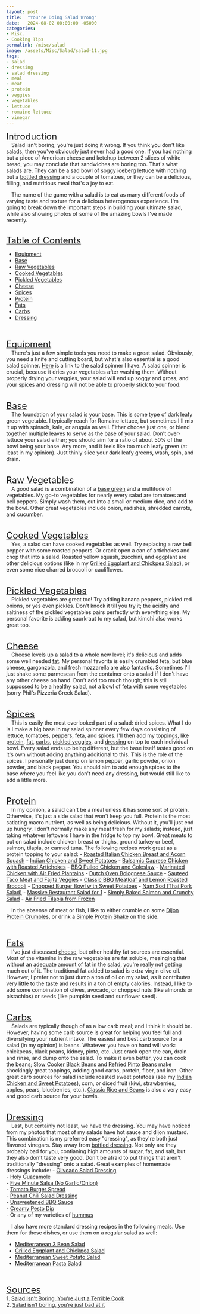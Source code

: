 ```yaml
---
layout: post
title:  "You're Doing Salad Wrong"
date:   2024-08-02 00:00:00 -05000
categories: 
- Misc.
- Cooking Tips
permalink: /misc/salad
image: /assets/Misc/Salad/salad-11.jpg
tags: 
- salad
- dressing
- salad dressing
- meal
- meat
- protein
- veggies
- vegetables
- lettuce
- romaine lettuce
- vinegar
---
```

<u><font size="+2">Introduction</font></u><br>
&emsp;Salad isn't boring; you're just doing it wrong.  If you think you don't like salads, then you've obviously just never had a good one.  If you had nothing but a piece of American cheese and ketchup between 2 slices of white bread, you may conclude that sandwiches are boring too.  That's what salads are.  They can be a sad bowl of soggy iceberg lettuce with nothing but a <a href="/misc/fake-healthy-foods#salad-dressing">bottled dressing</a> and a couple of tomatoes, or they can be a delicious, filling, and nutritious meal that's a joy to eat.  

&emsp;The name of the game with a salad is to eat as many different foods of varying taste and texture for a delicious heterogenous experience.  I'm going to break down the important steps in building your ultimate salad, while also showing photos of some of the amazing bowls I've made recently.

<br><u><font size="+2">Table of Contents</font></u><br>
* <a rel="" target="" href="#equipment">Equipment</a><br>
* <a rel="" target="" href="#base">Base</a><br>
* <a rel="" target="" href="#raw">Raw Vegetables</a><br>
* <a rel="" target="" href="#cooked">Cooked Vegetables</a><br>
* <a rel="" target="" href="#pickled">Pickled Vegetables</a><br>
* <a rel="" target="" href="#cheese">Cheese</a><br>
* <a rel="" target="" href="#spices">Spices</a><br>
* <a rel="" target="" href="#protein">Protein</a><br>
* <a rel="" target="" href="#fat">Fats</a><br>
* <a rel="" target="" href="#carbs">Carbs</a><br>
* <a rel="" target="" href="#dressing">Dressing</a><br>

<center><img src="/assets/Misc/Salad/salad-1.jpg" alt="" class="larger-image"></center><br>
<div id="equipment"></div>
<br><u><font size="+2">Equipment</font></u><br>
&emsp;There's just a few simple tools you need to make a great salad.  Obviously, you need a knife and cutting board, but what's also essential is a good salad spinner.  <a href="https://www.amazon.com/gp/product/B00004OCKR/ref=ppx_yo_dt_b_search_asin_title?ie=UTF8&psc=1">Here</a> is a link to the salad spinner I have.  A salad spinner is crucial, because it dries your vegetables after washing them.  Without properly drying your veggies, your salad will end up soggy and gross, and your spices and dressing will not be able to properly stick to your food.

<center><img src="/assets/Misc/Salad/salad-2.jpg" alt="" class="larger-image"></center><br>
<div id="base"></div>
<br><u><font size="+2">Base</font></u><br>
&emsp;The foundation of your salad is your base.  This is some type of dark leafy green vegetable.  I typically reach for Romaine lettuce, but sometimes I'll mix it up with spinach, kale, or arugula as well.  Either choose just one, or blend together multiple leaves to serve as the base of your salad.  Don't over-lettuce your salad either; you should aim for a ratio of about 50% of the bowl being your base.  Any more, and it feels like too much leafy green (at least in my opinion).  Just thinly slice your dark leafy greens, wash, spin, and drain.

<center><img src="/assets/Misc/Salad/salad-3.jpg" alt="" class="larger-image"></center><br>
<div id="raw"></div>
<br><u><font size="+2">Raw Vegetables</font></u><br>
&emsp;A good salad is a combination of a <a rel="" target="" href="#base">base green</a> and a multitude of vegetables.  My go-to vegetables for nearly every salad are tomatoes and bell peppers.  Simply wash them, cut into a small or medium dice, and add to the bowl.  Other great vegetables include onion, radishes, shredded carrots, and cucumber.

<center><img src="/assets/Misc/Salad/salad-4.jpg" alt="" class="larger-image"></center><br>
<div id="cooked"></div>
<br><u><font size="+2">Cooked Vegetables</font></u><br>
&emsp;Yes, a salad can have cooked vegetables as well.  Try replacing a raw bell pepper with some roasted peppers.  Or crack open a can of artichokes and chop that into a salad.  Roasted yellow squash, zucchini, and eggplant are other delicious options (like in my <a href="/recipes/eggplant-salad">Grilled Eggplant and Chickpea Salad</a>), or even some nice charred broccoli or cauliflower.

<center><img src="/assets/Misc/Salad/salad-5.jpg" alt="" class="larger-image"></center><br>
<div id="pickled"></div>
<br><u><font size="+2">Pickled Vegetables</font></u><br>
&emsp;Pickled vegetables are great too!  Try adding banana peppers, pickled red onions, or yes even pickles.  Don't knock it till you try it; the acidity and saltiness of the pickled vegetables pairs perfectly with everything else.  My personal favorite is adding saurkraut to my salad, but kimchi also works great too.

<center><img src="/assets/Misc/Salad/salad-6.jpg" alt="" class="larger-image"></center><br>
<div id="cheese"></div>
<br><u><font size="+2">Cheese</font></u><br>
&emsp;Cheese levels up a salad to a whole new level; it's delicious and adds some well needed <a rel="" target="" href="#fat">fat</a>.  My personal favorite is easily crumbled feta, but blue cheese, gargonzola, and fresh mozzarella are also fantastic.  Sometimes I'll just shake some parmesean from the container onto a salad if I don't have any other cheese on hand.  Don't add too much though; this is still suppossed to be a healthy salad, not a bowl of feta with some vegetables (sorry Phil's Pizzeria Greek Salad).

<center><img src="/assets/Misc/Salad/salad-7.jpg" alt="" class="larger-image"></center><br>
<div id="spices"></div>
<br><u><font size="+2">Spices</font></u><br>
&emsp;This is easily the most overlooked part of a salad: dried spices.  What I do is I make a big base in my salad spinner every few days consisting of lettuce, tomatoes, peppers, feta, and spices.  I'll then add my toppings, like <a rel="" target="" href="#protein">protein</a>, <a rel="" target="" href="#fat">fat</a>, <a rel="" target="" href="#carbs">carbs</a>, <a rel="" target="" href="#pickled">pickled veggies</a>, and <a rel="" target="" href="#dressing">dressing</a> on top to each individual bowl.  Every salad ends up being different, but the base itself tastes good on it's own without adding anything additional to this.  This is the role of the spices.  I personally just dump on lemon pepper, garlic powder, onion powder, and black pepper.  You should aim to add enough spices to the base where you feel like you don't need any dressing, but would still like to add a little more.

<center><img src="/assets/Misc/Salad/salad-8.jpg" alt="" class="larger-image"></center><br>
<div id="protein"></div>
<br><u><font size="+2">Protein</font></u><br>
&emsp;In my opinion, a salad can't be a meal unless it has some sort of protein.  Otherwise, it's just a side salad that won't keep you full.  Protein is the most satiating macro nutrient, as well as being delicious.  Without it, you'll just end up hungry.  I don't normally make any meat fresh for my salads; instead, just taking whatever leftovers I have in the fridge to top my bowl.  Great meats to put on salad include chicken breast or thighs, ground turkey or beef, salmon, tilapia, or canned tuna.  The following recipes work great as a protein topping to your salad:
- <a href="/recipes/italian-chicken">Roasted Italian Chicken Breast and Acorn Squash</a>
- <a href="/recipes/indian-chicken">Indian Chicken and Sweet Potatoes</a>
- <a href="/recipes/caprese-chicken">Balsamic Caprese Chicken with Roasted Artichokes</a>
- <a href="/recipes/pulled-chicken">BBQ Pulled Chicken and Coleslaw</a>
- <a href="/recipes/marinated-chicken">Marinated Chicken with Air Fried Plantains</a>
- <a href="/recipes/bolognese">Dutch Oven Bolognese Sauce</a>
- <a href="/recipes/taco">Sauteed Taco Meat and Fajita Veggies</a>
- <a href="/recipes/bbq-meatloaf">Classic BBQ Meatloaf and Lemon Roasted Broccoli</a>
- <a href="/recipes/burger-bowl">Chopped Burger Bowl with Sweet Potatoes</a>
- <a href="/recipes/nam-sod">Nam Sod (Thai Pork Salad)</a>
- <a href="/recipes/massive-salad">Massive Restaurant Salad for 1</a>
- <a href="/recipes/salmon-and-crunchy-salad">Simply Baked Salmon and Crunchy Salad</a>
- <a href="/recipes/tilapia">Air Fried Tilapia from Frozen</a>

&emsp;In the absense of meat or fish, I like to either crumble on some <a href="/recipes/protein-crumbles">Dijon Protein Crumbles</a>, or drink a <a href="/recipes/protein-shake">Simple Protein Shake</a> on the side.

<center><img src="/assets/Misc/Salad/salad-9.jpg" alt="" class="larger-image"></center><br>
<div id="fat"></div>
<br><u><font size="+2">Fats</font></u><br>
&emsp;I've just discussed <a rel="" target="" href="#cheese">cheese</a>, but other healthy fat sources are essential.  Most of the vitamins in the raw vegetables are fat soluble, meainging that without an adequate amount of fat in the salad, you're really not getting much out of it.  The traditional fat added to salad is extra virgin olive oil.  However, I prefer not to just dump a ton of oil on my salad, as it contributes very little to the taste and results in a ton of empty calories.  Instead, I like to add some combination of olives, avocado, or chopped nuts (like almonds or pistachios) or seeds (like pumpkin seed and sunflower seed).  

<center><img src="/assets/Misc/Salad/salad-10.jpg" alt="" class="larger-image"></center><br>
<div id="carbs"></div>
<br><u><font size="+2">Carbs</font></u><br>
&emsp;Salads are typically though of as a low carb meal; and I think it should be.  However, having some carb source is great for helping you feel full and diversifying your nutrient intake.  The easiest and best carb source for a salad (in my opinion) is beans.  Whatever you have on hand will work: chickpeas, black peans, kidney, pinto, etc.  Just crack open the can, drain and rinse, and dump onto the salad.  To make it even better, you can cook the beans; <a href="/recipes/slow-cooked-beans">Slow Cooker Black Beans</a> and <a href="/recipes/refried-beans">Refried Pinto Beans</a> make shockingly great toppings, adding good carbs, protein, fiber, and iron.  Other great carb sources for salad include roasted sweet potatoes (see my <a href="/recipes/indian-chicken">Indian Chicken and Sweet Potatoes</a>), corn, or diced fruit (kiwi, strawberries, apples, pears, blueberries, etc.). <a href="/recipes/rice-and-beans">Classic Rice and Beans</a> is also a very easy and good carb source for your bowls.

<center><img src="/assets/Misc/Salad/salad-11.jpg" alt="" class="larger-image"></center><br>
<div id="dressing"></div>
<br><u><font size="+2">Dressing</font></u><br>
&emsp;Last, but certainly not least, we have the dressing.  You may have noticed from my photos that most of my salads have hot sauce and dijon mustard.  This combination is my preferred easy "dressing", as they're both just flavored vinegars.  Stay away from <a href="/misc/fake-healthy-foods#salad-dressing">bottled dressing</a>.  Not only are they probably bad for you, contianing high amounts of sugar, fat, and salt, but they also don't taste very good.  Don't be afraid to put things that aren't traditionally "dressing" onto a salad.  Great examples of homemade dressings include:
- <a href="/recipes/olivcado">Olivcado Salad Dressing</a><br>
- <a href="/recipes/guacamole">Holy Guacamole</a><br>
- <a href="/recipes/salsa">Five Minute Salsa (No Garlic/Onion)</a><br>
- <a href="/recipes/tomato-spread">Tomato Burger Spread</a><br>
- <a href="/recipes/peanut-chili-salad-dressing">Peanut Chili Salad Dressing</a><br>
- <a href="/recipes/bbq-sauce">Unsweetened BBQ Sauce</a><br>
- <a href="/recipes/creamy-pesto">Creamy Pesto Dip</a><br>
- Or any of my varieties of <a rel="" target="" href="/misc/fake-healthy-foods/#hummus">hummus</a>

&emsp;I also have more standard dressing recipes in the following meals.  Use them for these dishes, or use them on a regular salad as well:
- <a href="/recipes/bean-salad">Mediterranean 3 Bean Salad</a><br>
- <a href="/recipes/eggplant-salad">Grilled Eggplant and Chickpea Salad</a><br>
- <a href="/recipes/mediterranean-potato-salad">Mediterranean Sweet Potato Salad</a><br>
- <a href="/recipes/mediterranean-pasta-salad">Mediterranean Pasta Salad</a><br>

<center><img src="/assets/Food/Meatless/Potato Salad/potato-salad-cover.jpg" alt="" class="larger-image"></center><br>
<br><u><font size="+2">Sources</font></u><br>
1. <a href="https://www.youtube.com/watch?v=Gqrz1p8Z1s0">Salad Isn't Boring, You're Just a Terrible Cook</a><br>
2. <a href="https://medium.com/@evadiminutive/salad-isnt-boring-you-re-just-bad-at-it-506fa1fb326">Salad isn’t boring, you’re just bad at it</a><br>